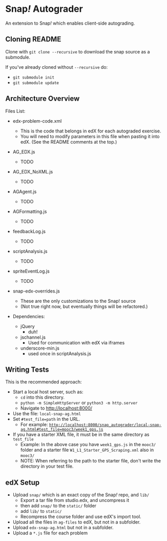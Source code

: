 # Snap<em>!</em>  Autograder

An extension to Snap<em>!</em> which enables client-side autograding.

## Cloning __README__
Clone with `git clone --recursive` to download the snap source as a submodule.

If you've already cloned without `--recursive` do:

* `git submodule init`
* `git submodule update`

## Architecture Overview

Files List:

* edx-problem-code.xml
	* This is the code that belongs in edX for each autograded exercise.
	* You will need to modify parameters in this file when pasting it into edX. (See the README comments at the top.)
* AG_EDX.js
	* TODO
* AG_EDX_NoXML.js
	* TODO
* AGAgent.js
	* TODO
* AGFormatting.js
	* TODO
* feedbackLog.js
	* TODO
* scriptAnalysis.js
	* TODO
* spriteEventLog.js
	* TODO
* snap-edx-overrides.js
    * These are the only customizations to the Snap! source
    * (Not true right now, but eventually things will be refactored.)

* Dependencies:
    * jQuery
        * duh!
    * jschannel.js
        * Used for communication with edX via iframes
    * underscore-min.js
        * used once in scriptAnalysis.js

## Writing Tests
This is the recommended approach:

* Start a local host server, such as:
	* `cd` into this directory.
	* `python -m SimpleHttpServer` or `python3 -m http.server`
	* Navigate to [http://localhost:8000/](http://localhost:8000/)
* Use the file: `local-snap-ag.html`
* Set `#test_file=path` in the URL.
	* For example:  [`http://localhost:8000/snap_autograder/local-snap-ag.html#test_file=mooc3/week1_gps.js`](http://localhost:8000/snap_autograder/local-snap-ag.html#test_file=mooc3/week1_gps.js)
* If you have a starter XML file, it must be in the same directory as `test_file`
	* Example: In the above case you have `week1_gps.js` in the `mooc3/` folder and a starter file `W1_L1_Starter_GPS_Scraping.xml` also in `mooc3/`
	* NOTE: When referring to the path to the starter file, don't write the directory in your test file.

## edX Setup

* Upload `snap/` which is an exact copy of the Snap<em>!</em> repo, and `lib/`
	* Export a tar file from studio.edx, and uncompress it
	* then add `snap/` to the `static/` folder
	* add `lib/` to `static/`
	* Recompress the course folder and use edX's import tool.
* Upload all the files in `ag-files` to edX, but not in a subfolder.
* Upload `edx-snap-ag.html` but not in a subfolder.
* Upload a `*.js` file for each problem
